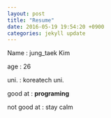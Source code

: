 ```yaml
---
layout: post
title: "Resume"
date: 2016-05-19 19:54:20 +0900
categories: jekyll update
---
```


Name : jung_taek Kim

age : 26

uni. : koreatech uni.

good at : **programing**

not good at : stay calm
